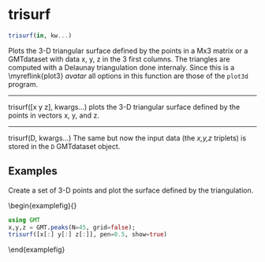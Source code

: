 # trisurf

```julia
trisurf(in, kw...)
```

Plots the 3-D triangular surface defined by the points in a Mx3 matrix or a GMTdataset with data 
x, y, z in the 3 first columns. The triangles are computed with a Delaunay triangulation done internaly.
Since this is a \myreflink{plot3}  *avatar* all options in this function are those of the `plot3d` program.

---
trisurf([x y z], kwargs...) plots the 3-D triangular surface defined by the points in vectors x, y, and z.

---
trisurf(D, kwargs...) The same but now the input data (the *x,y,z* triplets) is stored in the `D` GMTdataset object.

Examples
--------

Create a set of 3-D points and plot the surface defined by the triangulation.

\begin{examplefig}{}
```julia
using GMT
x,y,z = GMT.peaks(N=45, grid=false);
trisurf([x[:] y[:] z[:]], pen=0.5, show=true)
```
\end{examplefig}